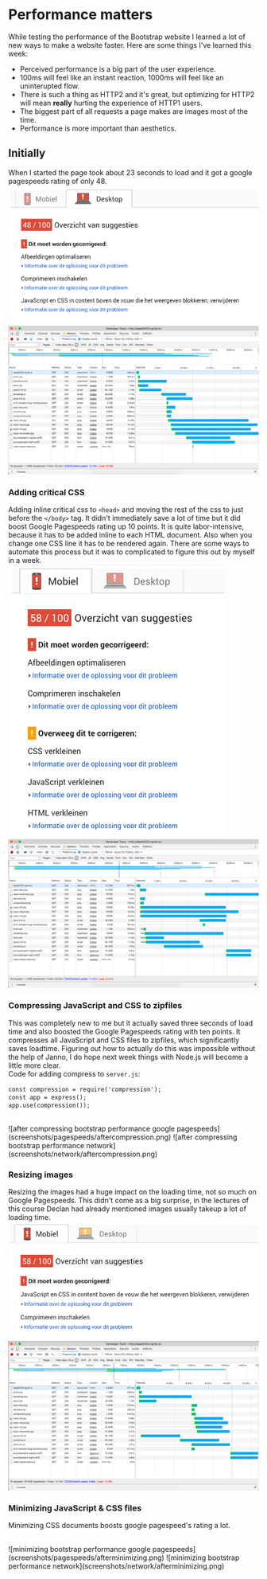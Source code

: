 # Performance matters
While testing the performance of the Bootstrap website I learned a lot of new ways to make a website faster.
Here are some things I've learned this week:
* Perceived performance is a big part of the user experience.
* 100ms will feel like an instant reaction, 1000ms will feel like an uninterupted flow.
* There is such a thing as HTTP2 and it's great, but optimizing for HTTP2 will mean **really** hurting the experience of HTTP1 users.
* The biggest part of all requests a page makes are images most of the time.
* Performance is more important than aesthetics.

## Initially
When I started the page took about 23 seconds to load and it got a google pagespeeds rating of only 48.
<br>
![initial bootstrap performance google pagespeeds](screenshots/pagespeeds/beforecompression.png)
![initial bootstrap performance network](screenshots/network/beforecompression.png)

### Adding critical CSS
Adding inline critical css to `<head>` and moving the rest of the css to just before the `</body>` tag. It didn't immediately save a lot of time but it did boost Google Pagespeeds rating up 10 points. It is quite labor-intensive, because it has to be added inline to each HTML document. Also when you change one CSS line it has to be rendered again. 
There are some ways to automate this process but it was to complicated to figure this out by myself in a week.
<br>
![after critical CSS bootstrap performance google pagespeeds](screenshots/pagespeeds/aftercriticalcss.png)
![after critical CSS bootstrap performance network](screenshots/network/aftercriticalcss.png)

### Compressing JavaScript and CSS to zipfiles
This was completely new to me but it actually saved three seconds of load time and also boosted the Google Pagespeeds rating with ten points. It compresses all JavaScript and CSS files to zipfiles, which significantly saves loadtime.
Figuring out how to actually do this was impossible without the help of Janno, I do hope next week things with Node.js will become a little more clear.
<br>
Code for adding compress to `server.js`:
```
const compression = require('compression');
const app = express();
app.use(compression());
```
<br>
![after compressing bootstrap performance google pagespeeds](screenshots/pagespeeds/aftercompression.png)
![after compressing bootstrap performance network](screenshots/network/aftercompression.png)

### Resizing images
Resizing the images had a huge impact on the loading time, not so much on Google Pagespeeds. This didn't come as a big surprise, in the lectures of this course Declan had already mentioned images usually takeup a lot of loading time.
<br>
![after resizing images bootstrap performance google pagespeeds](screenshots/pagespeeds/aftercompressingimages.png)
![after resizing images bootstrap performance network](screenshots/network/aftercompressingimages.png)

### Minimizing JavaScript & CSS files

Minimizing CSS documents boosts google pagespeed's rating a lot.

<br>
![minimizing bootstrap performance google pagespeeds](screenshots/pagespeeds/afterminimizing.png)
![minimizing bootstrap performance network](screenshots/network/afterminimizing.png)
